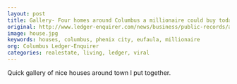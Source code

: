 ```yaml
---
layout: post
title: Gallery- Four homes around Columbus a millionaire could buy today
original: http://www.ledger-enquirer.com/news/business/public-records/article63377132.html
image: house.jpg
keywords: houses, columbus, phenix city, eufaula, millionaire
org: Columbus Ledger-Enquirer
categories: realestate, living, ledger, viral
---
```


Quick gallery of nice houses around town I put together. 

<!--break-->